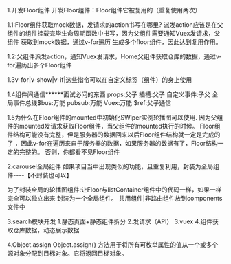 1.开发Floor组件
开发Floor组件：Floor组件它被复用的（重复使用两次）

1.1:Floor组件获取mock数据，发请求的action书写在哪里?
派发action应该是在父组件的组件挂载完毕生命周期函数中书写，因为父组件需要通知Vuex发请求，父组件
获取到mock数据，通过v-for遍历 生成多个floor组件，因此达到复用作用。

1.2:父组件派发action，通知Vuex发请求，Home父组件获取仓库的数据，通过v-for遍历出多个Floor组件

1.3v-for|v-show|v-if|这些指令可以在自定义标签（组件）的身上使用

1.4组件间通信******面试必问的东西
props:父子
插槽:父子
自定义事件:子父
全局事件总线$bus:万能
pubsub:万能
Vuex:万能
$ref:父子通信

1.5为什么在Floor组件的mounted中初始化SWiper实例轮播图可以使用.
因为父组件的mounted发请求获取Floor组件，当父组件的mounted执行的时候。
Floor组件结构可能没有完整，但是服务器的数据回来以后Floor组件结构就一定是完成的了
，因此v-for在遍历来自于服务器的数据，如果服务器的数据有了，Floor结构一定的完整的。
否则，你都看不见Floor组件



2.carousel全局组件
如果项目当中出现类似的功能，且重复利用，封装为全局组件----【不封装也可以】

为了封装全局的轮播图组件:让Floor与listContainer组件中的代码一样，如果一样完全可以独立出来
封装为一个全局组件。 共用组件|非路由组件放到components文件中

3.search模块开发
	1.静态页面+静态组件拆分
	2.发请求（API）
	3.vuex
	4.组件获取仓库数据，动态展示数据
	
4.Object.assign
	Object.assign() 方法用于将所有可枚举属性的值从一个或多个源对象分配到目标对象。它将返回目标对象。

